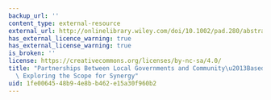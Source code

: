 ```yaml
---
backup_url: ''
content_type: external-resource
external_url: http://onlinelibrary.wiley.com/doi/10.1002/pad.280/abstract
has_external_licence_warning: true
has_external_license_warning: true
is_broken: ''
license: https://creativecommons.org/licenses/by-nc-sa/4.0/
title: "Partnerships Between Local Governments and Community\u2013Based Organizations:\
  \ Exploring the Scope for Synergy"
uid: 1fe00645-48b9-4e8b-b462-e15a30f960b2
---
```

